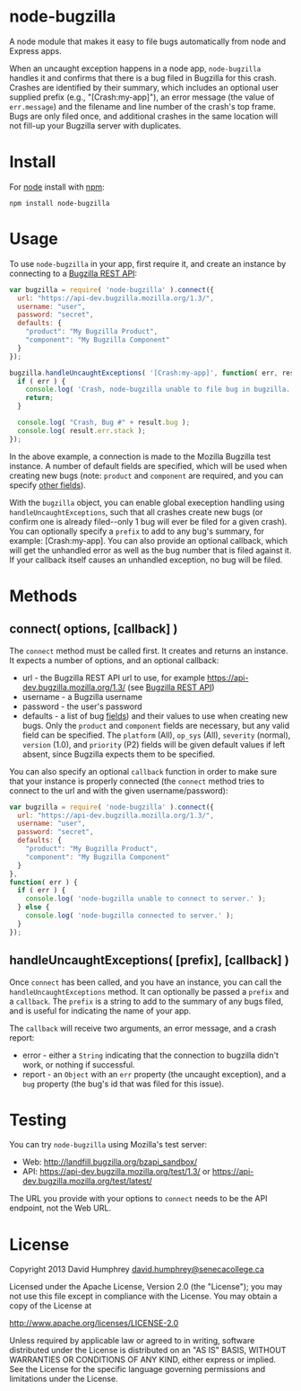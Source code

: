 # node-bugzilla

A node module that makes it easy to file bugs automatically from node and Express apps.

When an uncaught exception happens in a node app, `node-bugzilla` handles it and confirms that there is a bug filed in Bugzilla for this crash. Crashes are identified by their summary, which includes an optional user supplied prefix (e.g., "[Crash:my-app]"), an error message (the value of `err.message`) and the filename and line number of the crash's top frame. Bugs are only filed once, and additional crashes in the same location will not fill-up your Bugzilla server with duplicates.

# Install
For [node](http://nodejs.org) install with [npm](http://npmjs.org):

```
npm install node-bugzilla
```

# Usage

To use `node-bugzilla` in your app, first require it, and create an instance by connecting to a [Bugzilla REST API](https://wiki.mozilla.org/Bugzilla:REST_API):

```javascript
var bugzilla = require( 'node-bugzilla' ).connect({
  url: "https://api-dev.bugzilla.mozilla.org/1.3/",
  username: "user",
  password: "secret",
  defaults: {
    "product": "My Bugzilla Product",
    "component": "My Bugzilla Component"
  }
});

bugzilla.handleUncaughtExceptions( '[Crash:my-app]', function( err, result ) {
  if ( err ) {
    console.log( 'Crash, node-bugzilla unable to file bug in bugzilla.' );
    return;
  }

  console.log( "Crash, Bug #" + result.bug );
  console.log( result.err.stack );
});
```

In the above example, a connection is made to the Mozilla Bugzilla test instance. A number of default fields are specified, which will be used when creating new bugs (note: `product` and `component` are required, and you can specify [other fields](https://wiki.mozilla.org/Bugzilla:REST_API:Objects#Bug)).

With the `bugzilla` object, you can enable global exeception handling using `handleUncaughtExceptions`, such that all crashes create new bugs (or confirm one is already filed--only 1 bug will ever be filed for a given crash). You can optionally specify a `prefix` to add to any bug's summary, for example: [Crash:my-app]. You can also provide an optional callback, which will get the unhandled error as well as the bug number that is filed against it. If your callback itself causes an unhandled exception, no bug will be filed.

# Methods

## connect( options, [callback] )

The `connect` method must be called first. It creates and returns an instance. It expects a number of options, and an optional callback:

* url - the Bugzilla REST API url to use, for example https://api-dev.bugzilla.mozilla.org/1.3/ (see [Bugzilla REST API](https://wiki.mozilla.org/Bugzilla:REST_API))
* username - a Bugzilla username
* password - the user's password
* defaults - a list of bug [fields](https://wiki.mozilla.org/Bugzilla:REST_API:Objects#Bug)) and their values to use when creating new bugs. Only the `product` and `component` fields are necessary, but any valid field can be specified. The `platform` (All), `op_sys` (All), `severity` (normal), `version` (1.0), and `priority` (P2) fields will be given default values if left absent, since Bugzilla expects them to be specified.

You can also specify an optional `callback` function in order to make sure that your instance is properly connected (the `connect` method tries to connect to the url and with the given username/password):

```javascript
var bugzilla = require( 'node-bugzilla' ).connect({
  url: "https://api-dev.bugzilla.mozilla.org/1.3/",
  username: "user",
  password: "secret",
  defaults: {
    "product": "My Bugzilla Product",
    "component": "My Bugzilla Component"
  }
},
function( err ) {
  if ( err ) {
    console.log( 'node-bugzilla unable to connect to server.' );
  } else {
    console.log( 'node-bugzilla connected to server.' );
  }
});
```

## handleUncaughtExceptions( [prefix], [callback] )

Once `connect` has been called, and you have an instance, you can call the `handleUncaughtExceptions` method. It can optionally be passed a `prefix` and a `callback`. The `prefix` is a string to add to the summary of any bugs filed, and is useful for indicating the name of your app.

The `callback` will receive two arguments, an error message, and a crash report:

* error - either a `String` indicating that the connection to bugzilla didn't work, or nothing if successful.
* report - an `Object` with an `err` property (the uncaught exception), and a `bug` property (the bug's id that was filed for this issue).

# Testing

You can try `node-bugzilla` using Mozilla's test server:

* Web: http://landfill.bugzilla.org/bzapi_sandbox/
* API: https://api-dev.bugzilla.mozilla.org/test/1.3/ or https://api-dev.bugzilla.mozilla.org/test/latest/

The URL you provide with your options to `connect` needs to be the API endpoint, not the Web URL.

# License

Copyright 2013 David Humphrey david.humphrey@senecacollege.ca

Licensed under the Apache License, Version 2.0 (the "License"); you may not use this file except in compliance with the License. You may obtain a copy of the License at

http://www.apache.org/licenses/LICENSE-2.0

Unless required by applicable law or agreed to in writing, software distributed under the License is distributed on an "AS IS" BASIS, WITHOUT WARRANTIES OR CONDITIONS OF ANY KIND, either express or implied. See the License for the specific language governing permissions and limitations under the License.
